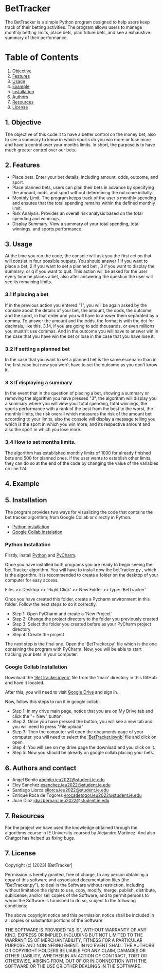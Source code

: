 # BetTracker
The BetTracker is a simple Python program designed to help users keep track of their betting activities. The program allows users to manage monthly betting limits, place bets, plan future bets, and see a exhaustive summary of their performance.

# Table of Contents
1. [Objective](#Objective)
2. [Features](#Features)
3. [Usage](#Usage)
4. [Example](#Example)
5. [Installation](#Installation)
6. [Authors](#Authors)
7. [Resources](#Resources)
8. [License](#License)

## 1. Objective

The objective of this code it to have a better control on the money bet, also to see a summary to know in which sports do you win more or lose more and have a control over your months limits.
In short, the purpose is to have much greater control over our bets. 

## 2. Features

- Place bets. Enter your bet details, including amount, odds, outcome, and sport.
- Place planned bets, users can plan their bets in advance by specifying the amount, odds, and sport without determining the outcome initially.
- Monthly Limit. The program keeps track of the user's monthly spending and ensures that the total spending remains within the defined monthly limit.
- Risk Analysis. Provides an overall risk analysis based on the total spending and winnings.
- Display Summary. View a summary of your total spending, total winnings, and sports performance.

## 3. Usage

At the time you run the code, the console will ask you the first action that will consist in four possible outputs. You should answer 1 if you want to place a bet, 2 if you want to set a planned bet , 3 if you want to display the summary, or q if you want to quit. This action will be asked for the user every time he places a bet, also after answering the question the user will see its remaining limits.

### 3.1 If placing a bet

If in the previous action you entered "1", you will be again asked by the console about the details of your bet, the amount, the oods, the outcome and the sport, in that order and you will have to answer them separated by a comma. To answer the amount and the odds, the format is with the dot for decimals, like this, 3.14, if you are going to add thousands, or even millions you mustn't use commas. And in the outcome you will have to answer win in the case that you have win the bet or lose in the case that you have lose it.

### 3.2 If setting a planned bet

In the case that you want to set a planned bet is the same escenario than in the first case but now you won't have to set the outcome as you don't know it.

### 3.3 If displaying a summary

In the event that in the question of placing a bet, showing a summary or removing the algorithm you have pressed "3", the algorithm will display you a summary where you will view your total spending, total winnings, the sports performance with a rank of the best from the best to the worst, the monthly limits, the risk overall which measures the risk of the amount bet according to your limits, also the console will display a message telling you which is the sport in which you win more, and its respective amount and also the sport in which you lose more. 

### 3.4 How to set months limits.

The algorithm has established monthly limits of 1000 for already finished bets and 500 for planned ones. If the user wants to establish other limits, they can do so at the end of the code by changing the value of the variables on line 124.

## 4. Example



## 5. Installation 

The program provides two ways for visualizing the code that contains the bet tracker algorithm; from Google Collab or directly in Python.

- [Python installation](#PythonInstallation)
- [Google Collab instalation](#GoogleCollabInstallation)

### Python Installation
Firstly, install [Python](https://www.python.org/downloads/) and [PyCharm](https://www.jetbrains.com/pycharm/download/).

Once you have installed both programs you are ready to begin seeing the bet Tracker algorithm.
You will have to install now the betTracker.py , which is the algorithm. It is recommended to create a folder on the desktop of your computer for easy access.

Files >> Desktop >> 'Right Click' >> New Folder >> type: 'BetTracker'

Once you have created this folder, create a Pycharm environment in this folder. Follow the next steps to do it correctly.

- Step 1: Open PyCharm and create a 'New Project'
- Step 2: Change the project directory to the folder you previously created
- Step 3: Select the folder you created before as your PyCharm project directory
- Step 4: Create the project

The next step is the final one. Open the 'BetTracker.py' file which is the one containing the program with PyCharm.
Now, you will be able to start tracking your bets in your computer.

### Google Collab Installation

Download the ['BetTracker.ipynb'](BetTracker.ipynb) file from the 'main' directory in this GitHub and have it located.

After this, you will need to visit [Google Drive](https://www.google.com/drive/) and sign in.

Now, follow this steps to run it in google collab.
-   Step 1: In my drive main page, notice that you are on My Drive tab and click the "+ New" button.
-   Step 2: Once you have pressed the button, you will see a new tab and you will need to press "File upload"
-   Step 3: Then the computer will open the documents page of your computer, you will need to select the ['BetTracker.ipynb'](BetTracker.ipynb) file and click on open.
-   Step 4: You will see on my drive page the download and you click on it.
-   Step 5: Now you should be already on google collab placing your bets.

  ## 6. Authors and contact

-   Angel Benito  abenito.ieu2022@student.ie.edu
-   Eloy Sanchez  esanchez.ieu2022@student.ie.edu
-   Santiago Llorca  sllorca.ieu2022@student.ie.edu
-   Enrique Roca de Togores  erocadetogor.ieu2022@student.ie.edu
-   Juan Diaz  jdiazbernard.ieu2022@student.ie.edu

  ## 7. Resources
  
For the project we have used the knowledge obtained through the algorithms course in IE University coursed by Alejandro Martinez. And also Chatgpt has helped us fixing bugs.

  ## 7. License
Copyright (c) [2023] [BetTracker]

Permission is hereby granted, free of charge, to any person obtaining a copy of this software and associated documentation files (the "BetTracker.py"), to deal in the Software without restriction, including without limitation the rights to use, copy, modify, merge, publish, distribute, sublicense, and/or sell copies of the Software, and to permit persons to whom the Software is furnished to do so, subject to the following conditions:

The above copyright notice and this permission notice shall be included in all copies or substantial portions of the Software.

THE SOFTWARE IS PROVIDED "AS IS", WITHOUT WARRANTY OF ANY KIND, EXPRESS OR IMPLIED, INCLUDING BUT NOT LIMITED TO THE WARRANTIES OF MERCHANTABILITY, FITNESS FOR A PARTICULAR PURPOSE AND NONINFRINGEMENT. IN NO EVENT SHALL THE AUTHORS OR COPYRIGHT HOLDERS BE LIABLE FOR ANY CLAIM, DAMAGES OR OTHER LIABILITY, WHETHER IN AN ACTION OF CONTRACT, TORT OR OTHERWISE, ARISING FROM, OUT OF OR IN CONNECTION WITH THE SOFTWARE OR THE USE OR OTHER DEALINGS IN THE SOFTWARE.
  
